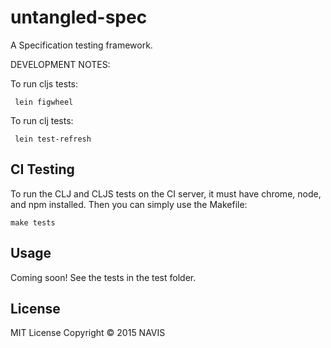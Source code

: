 # untangled-spec

A Specification testing framework.

DEVELOPMENT NOTES:

To run cljs tests:

     lein figwheel
     
To run clj tests:

     lein test-refresh

## CI Testing

To run the CLJ and CLJS tests on the CI server, it must have chrome, node, and npm installed. Then
you can simply use the Makefile:

    make tests

## Usage

Coming soon! See the tests in the test folder.

## License

MIT License
Copyright © 2015 NAVIS

